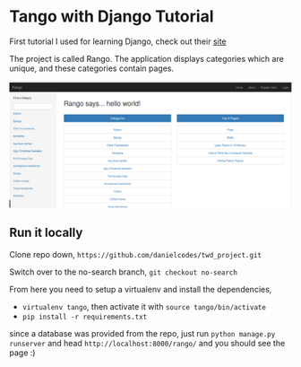 # Tango with Django Tutorial

First tutorial I used for learning Django, check out their [site](http://www.tangowithdjango.com/book17/)

The project is called Rango. The application displays categories which are unique, and these categories contain pages.

![rango](/docs/rango.png)

## Run it locally
Clone repo down,
``` https://github.com/danielcodes/twd_project.git ```

Switch over to the no-search branch, 
``` git checkout no-search ```

From here you need to setup a virtualenv and install the dependencies,
* ``` virtualenv tango ```, then activate it with ``` source tango/bin/activate ```
* ``` pip install -r requirements.txt ```

since a database was provided from the repo, just run
``` python manage.py runserver ```
and head ``` http://localhost:8000/rango/ ``` and you should see the page :)

